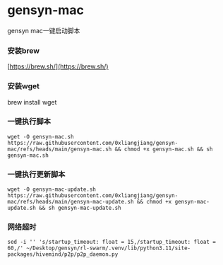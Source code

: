 # gensyn-mac
gensyn mac一键启动脚本

### 安装brew

[https://brew.sh/](https://brew.sh/)

### 安装wget

brew install wget

### 一键执行脚本

```shell
wget -O gensyn-mac.sh https://raw.githubusercontent.com/0xliangjiang/gensyn-mac/refs/heads/main/gensyn-mac.sh && chmod +x gensyn-mac.sh && sh gensyn-mac.sh
```


### 一键执行更新脚本

```shell
wget -O gensyn-mac-update.sh https://raw.githubusercontent.com/0xliangjiang/gensyn-mac/refs/heads/main/gensyn-mac-update.sh && chmod +x gensyn-mac-update.sh && sh gensyn-mac-update.sh
```

### 网络超时
```shell
sed -i '' 's/startup_timeout: float = 15,/startup_timeout: float = 60,/' ~/Desktop/gensyn/rl-swarm/.venv/lib/python3.11/site-packages/hivemind/p2p/p2p_daemon.py
```


